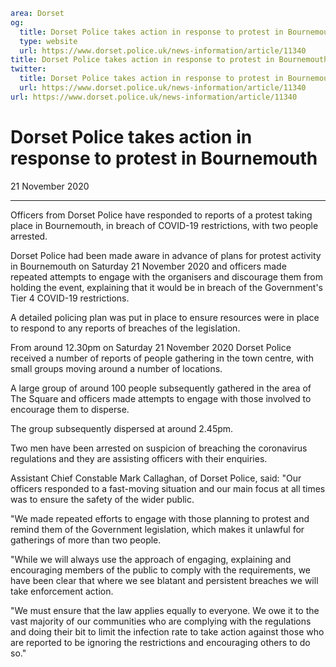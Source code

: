```yaml
area: Dorset
og:
  title: Dorset Police takes action in response to protest in Bournemouth
  type: website
  url: https://www.dorset.police.uk/news-information/article/11340
title: Dorset Police takes action in response to protest in Bournemouth |
twitter:
  title: Dorset Police takes action in response to protest in Bournemouth
  url: https://www.dorset.police.uk/news-information/article/11340
url: https://www.dorset.police.uk/news-information/article/11340
```

# Dorset Police takes action in response to protest in Bournemouth

21 November 2020

* * *

Officers from Dorset Police have responded to reports of a protest taking place in Bournemouth, in breach of COVID-19 restrictions, with two people arrested.

Dorset Police had been made aware in advance of plans for protest activity in Bournemouth on Saturday 21 November 2020 and officers made repeated attempts to engage with the organisers and discourage them from holding the event, explaining that it would be in breach of the Government's Tier 4 COVID-19 restrictions.

A detailed policing plan was put in place to ensure resources were in place to respond to any reports of breaches of the legislation.

From around 12.30pm on Saturday 21 November 2020 Dorset Police received a number of reports of people gathering in the town centre, with small groups moving around a number of locations.

A large group of around 100 people subsequently gathered in the area of The Square and officers made attempts to engage with those involved to encourage them to disperse.

The group subsequently dispersed at around 2.45pm.

Two men have been arrested on suspicion of breaching the coronavirus regulations and they are assisting officers with their enquiries.

Assistant Chief Constable Mark Callaghan, of Dorset Police, said: "Our officers responded to a fast-moving situation and our main focus at all times was to ensure the safety of the wider public.

"We made repeated efforts to engage with those planning to protest and remind them of the Government legislation, which makes it unlawful for gatherings of more than two people.

"While we will always use the approach of engaging, explaining and encouraging members of the public to comply with the requirements, we have been clear that where we see blatant and persistent breaches we will take enforcement action.

"We must ensure that the law applies equally to everyone. We owe it to the vast majority of our communities who are complying with the regulations and doing their bit to limit the infection rate to take action against those who are reported to be ignoring the restrictions and encouraging others to do so."
